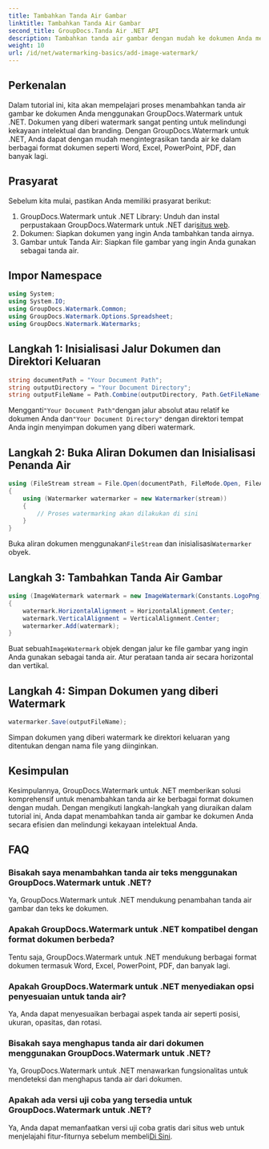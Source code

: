 ```yaml
---
title: Tambahkan Tanda Air Gambar
linktitle: Tambahkan Tanda Air Gambar
second_title: GroupDocs.Tanda Air .NET API
description: Tambahkan tanda air gambar dengan mudah ke dokumen Anda menggunakan GroupDocs.Watermark untuk .NET. Lindungi kekayaan intelektual Anda dengan mudah.
weight: 10
url: /id/net/watermarking-basics/add-image-watermark/
---
```

## Perkenalan
Dalam tutorial ini, kita akan mempelajari proses menambahkan tanda air gambar ke dokumen Anda menggunakan GroupDocs.Watermark untuk .NET. Dokumen yang diberi watermark sangat penting untuk melindungi kekayaan intelektual dan branding. Dengan GroupDocs.Watermark untuk .NET, Anda dapat dengan mudah mengintegrasikan tanda air ke dalam berbagai format dokumen seperti Word, Excel, PowerPoint, PDF, dan banyak lagi.
## Prasyarat
Sebelum kita mulai, pastikan Anda memiliki prasyarat berikut:
1.  GroupDocs.Watermark untuk .NET Library: Unduh dan instal perpustakaan GroupDocs.Watermark untuk .NET dari[situs web](https://releases.groupdocs.com/Watermark/net/).
2. Dokumen: Siapkan dokumen yang ingin Anda tambahkan tanda airnya.
3. Gambar untuk Tanda Air: Siapkan file gambar yang ingin Anda gunakan sebagai tanda air.

## Impor Namespace
```csharp
using System;
using System.IO;
using GroupDocs.Watermark.Common;
using GroupDocs.Watermark.Options.Spreadsheet;
using GroupDocs.Watermark.Watermarks;
```
## Langkah 1: Inisialisasi Jalur Dokumen dan Direktori Keluaran
```csharp
string documentPath = "Your Document Path";
string outputDirectory = "Your Document Directory";
string outputFileName = Path.Combine(outputDirectory, Path.GetFileName(documentPath));
```
 Mengganti`"Your Document Path"`dengan jalur absolut atau relatif ke dokumen Anda dan`"Your Document Directory"` dengan direktori tempat Anda ingin menyimpan dokumen yang diberi watermark.
## Langkah 2: Buka Aliran Dokumen dan Inisialisasi Penanda Air
```csharp
using (FileStream stream = File.Open(documentPath, FileMode.Open, FileAccess.ReadWrite))
{
    using (Watermarker watermarker = new Watermarker(stream))
    {
        // Proses watermarking akan dilakukan di sini
    }
}
```
 Buka aliran dokumen menggunakan`FileStream` dan inisialisasi`Watermarker` obyek.
## Langkah 3: Tambahkan Tanda Air Gambar
```csharp
using (ImageWatermark watermark = new ImageWatermark(Constants.LogoPng))
{
    watermark.HorizontalAlignment = HorizontalAlignment.Center;
    watermark.VerticalAlignment = VerticalAlignment.Center;
    watermarker.Add(watermark);
}
```
 Buat sebuah`ImageWatermark` objek dengan jalur ke file gambar yang ingin Anda gunakan sebagai tanda air. Atur perataan tanda air secara horizontal dan vertikal.
## Langkah 4: Simpan Dokumen yang diberi Watermark
```csharp
watermarker.Save(outputFileName);
```
Simpan dokumen yang diberi watermark ke direktori keluaran yang ditentukan dengan nama file yang diinginkan.

## Kesimpulan
Kesimpulannya, GroupDocs.Watermark untuk .NET memberikan solusi komprehensif untuk menambahkan tanda air ke berbagai format dokumen dengan mudah. Dengan mengikuti langkah-langkah yang diuraikan dalam tutorial ini, Anda dapat menambahkan tanda air gambar ke dokumen Anda secara efisien dan melindungi kekayaan intelektual Anda.
## FAQ
### Bisakah saya menambahkan tanda air teks menggunakan GroupDocs.Watermark untuk .NET?
Ya, GroupDocs.Watermark untuk .NET mendukung penambahan tanda air gambar dan teks ke dokumen.
### Apakah GroupDocs.Watermark untuk .NET kompatibel dengan format dokumen berbeda?
Tentu saja, GroupDocs.Watermark untuk .NET mendukung berbagai format dokumen termasuk Word, Excel, PowerPoint, PDF, dan banyak lagi.
### Apakah GroupDocs.Watermark untuk .NET menyediakan opsi penyesuaian untuk tanda air?
Ya, Anda dapat menyesuaikan berbagai aspek tanda air seperti posisi, ukuran, opasitas, dan rotasi.
### Bisakah saya menghapus tanda air dari dokumen menggunakan GroupDocs.Watermark untuk .NET?
Ya, GroupDocs.Watermark untuk .NET menawarkan fungsionalitas untuk mendeteksi dan menghapus tanda air dari dokumen.
### Apakah ada versi uji coba yang tersedia untuk GroupDocs.Watermark untuk .NET?
 Ya, Anda dapat memanfaatkan versi uji coba gratis dari situs web untuk menjelajahi fitur-fiturnya sebelum membeli[Di Sini](https://releases.groupdocs.com/).